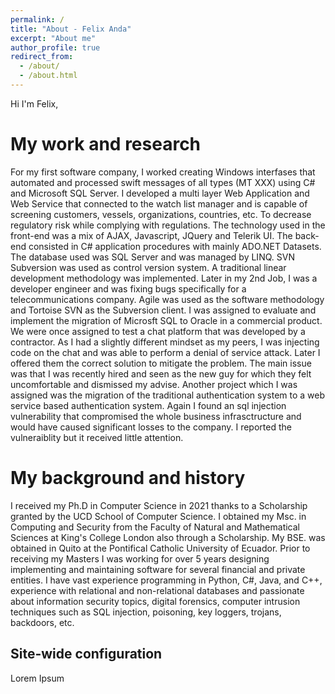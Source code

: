 ```yaml
---
permalink: /
title: "About - Felix Anda"
excerpt: "About me"
author_profile: true
redirect_from: 
  - /about/
  - /about.html
---
```


Hi I'm Felix,


My work and research
======
For my first software company, I worked creating Windows interfases that automated and processed swift messages of all types (MT XXX) using C# and Microsoft SQL Server. I developed a multi layer Web Application and Web Service that connected to the watch list manager and is capable of screening customers, vessels, organizations, countries, etc. To decrease regulatory risk while complying with regulations. The technology used in the front-end was a mix of AJAX, Javascript, JQuery and Telerik UI. The back-end consisted in C# application procedures with mainly ADO.NET Datasets. The database used was SQL Server and was managed by LINQ. SVN Subversion was used as control version system. A traditional linear development methodology was implemented. Later in my 2nd Job, I was a developer engineer and was fixing bugs specifically for a telecommunications company. Agile was used as the software methodology and Tortoise SVN as the Subversion client. I was assigned to evaluate and implement the migration of Microsft SQL to Oracle in a commercial product. We were once assigned to test a chat platform that was developed by a contractor. As I had a slightly different mindset as my peers, I was injecting code on the chat and was able to perform a denial of service attack. Later I offered them the correct solution to mitigate the problem. The main issue was that I was recently hired and seen as the new guy for which they felt uncomfortable and dismissed my advise. Another project which I was assigned was the migration of the traditional authentication system to a web service based authentication system. Again I found an sql injection vulnerability that compromised the whole business infrasctructure and would have caused significant losses to the company. I reported the vulneraiblity but it received little attention.


My background and history
======

I received my Ph.D in Computer Science in 2021 thanks to a Scholarship granted by the UCD School of Computer Science. I obtained my Msc. in Computing and Security from the Faculty of Natural and Mathematical Sciences at King's College London also through a Scholarship. My BSE. was obtained in Quito at the Pontifical Catholic University of Ecuador. Prior to receiving my Masters I was working for over 5 years designing implementing and maintaining software for several financial and private entities. I have vast experience programming in Python, C#, Java, and C++, experience with relational and non-relational databases and passionate about information security topics, digital forensics, computer intrusion techniques such as SQL injection, poisoning, key loggers, trojans, backdoors, etc.

Site-wide configuration
------
Lorem Ipsum
